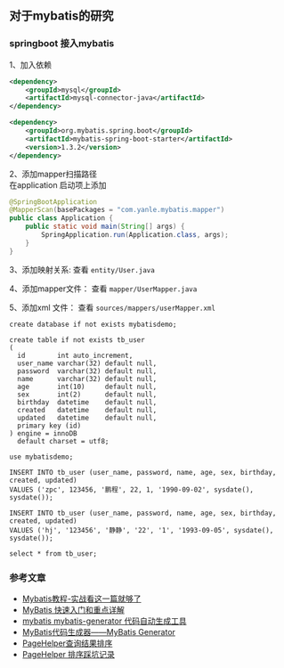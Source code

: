 ## 对于mybatis的研究

### springboot 接入mybatis

1、加入依赖
```xml
<dependency>
    <groupId>mysql</groupId>
    <artifactId>mysql-connector-java</artifactId>
</dependency>

<dependency>
    <groupId>org.mybatis.spring.boot</groupId>
    <artifactId>mybatis-spring-boot-starter</artifactId>
    <version>1.3.2</version>
</dependency>
```

2、添加mapper扫描路径                  
在application 启动项上添加
```java
@SpringBootApplication
@MapperScan(basePackages = "com.yanle.mybatis.mapper")
public class Application {
	public static void main(String[] args) {
		SpringApplication.run(Application.class, args);
	}
}
```

3、添加映射关系: 查看 `entity/User.java`

4、添加mapper文件： 查看 `mapper/UserMapper.java`

5、添加xml 文件： 查看 `sources/mappers/userMapper.xml`

```mysql
create database if not exists mybatisdemo;

create table if not exists tb_user
(
  id        int auto_increment,
  user_name varchar(32) default null,
  password  varchar(32) default null,
  name      varchar(32) default null,
  age       int(10)     default null,
  sex       int(2)      default null,
  birthday  datetime    default null,
  created   datetime    default null,
  updated   datetime    default null,
  primary key (id)
) engine = innoDB
  default charset = utf8;

use mybatisdemo;

INSERT INTO tb_user (user_name, password, name, age, sex, birthday, created, updated)
VALUES ('zpc', 123456, '鹏程', 22, 1, '1990-09-02', sysdate(), sysdate());

INSERT INTO tb_user (user_name, password, name, age, sex, birthday, created, updated)
VALUES ('hj', '123456', '静静', '22', '1', '1993-09-05', sysdate(), sysdate());

select * from tb_user;
```







### 参考文章
- [Mybatis教程-实战看这一篇就够了](https://blog.csdn.net/hellozpc/article/details/80878563)
- [MyBatis 快速入门和重点详解](https://blog.csdn.net/lj1314ailj/article/details/79712305)
- [mybatis mybatis-generator 代码自动生成工具](https://blog.csdn.net/w410589502/article/details/70756764)
- [MyBatis代码生成器——MyBatis Generator](https://blog.csdn.net/qq407388356/article/details/79478154)
- [PageHelper查询结果排序](https://blog.csdn.net/qq_36850813/article/details/95178080)
- [PageHelper 排序踩坑记录](https://www.jianshu.com/p/c5fa441f6066)

